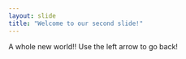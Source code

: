 ```yaml
---
layout: slide
title: "Welcome to our second slide!"
---
```

A whole new world!!
Use the left arrow to go back!
